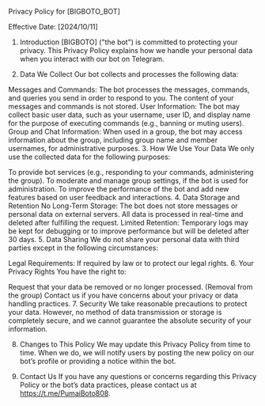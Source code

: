 Privacy Policy for [BIGBOTO_BOT]

Effective Date: [2024/10/11]

1. Introduction
[BIGBOTO] ("the bot") is committed to protecting your privacy. This Privacy Policy explains how we handle your personal data when you interact with our bot on Telegram.

2. Data We Collect
Our bot collects and processes the following data:

Messages and Commands: The bot processes the messages, commands, and queries you send in order to respond to you. The content of your messages and commands is not stored.
User Information: The bot may collect basic user data, such as your username, user ID, and display name for the purpose of executing commands (e.g., banning or muting users).
Group and Chat Information: When used in a group, the bot may access information about the group, including group name and member usernames, for administrative purposes.
3. How We Use Your Data
We only use the collected data for the following purposes:

To provide bot services (e.g., responding to your commands, administering the group).
To moderate and manage group settings, if the bot is used for administration.
To improve the performance of the bot and add new features based on user feedback and interactions.
4. Data Storage and Retention
No Long-Term Storage: The bot does not store messages or personal data on external servers. All data is processed in real-time and deleted after fulfilling the request.
Limited Retention: Temporary logs may be kept for debugging or to improve performance but will be deleted after 30 days.
5. Data Sharing
We do not share your personal data with third parties except in the following circumstances:

Legal Requirements: If required by law or to protect our legal rights.
6. Your Privacy Rights
You have the right to:

Request that your data be removed or no longer processed. (Removal from the group)
Contact us if you have concerns about your privacy or data handling practices.
7. Security
We take reasonable precautions to protect your data. However, no method of data transmission or storage is completely secure, and we cannot guarantee the absolute security of your information.

8. Changes to This Policy
We may update this Privacy Policy from time to time. When we do, we will notify users by posting the new policy on our bot’s profile or providing a notice within the bot.

9. Contact Us
If you have any questions or concerns regarding this Privacy Policy or the bot’s data practices, please contact us at https://t.me/PumaiBoto808.

